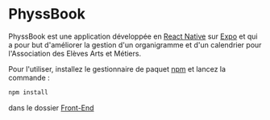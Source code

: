 # PhyssBook
PhyssBook est une application développée en [React Native](https://reactnative.dev) sur [Expo](https://expo.dev) et qui a pour but d'améliorer la gestion d'un organigramme et d'un calendrier pour l'Association des Elèves Arts et Métiers.

Pour l'utiliser, installez le gestionnaire de paquet [npm](npm.js) et lancez la commande :
```bash
npm install
```
dans le dossier [Front-End](/Front-End)
